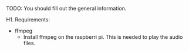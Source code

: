 TODO: You should fill out the general information.

H1. Requirements:

* ffmpeg
	* Install ffmpeg on the raspberri pi. This is needed to play the audio files. 
